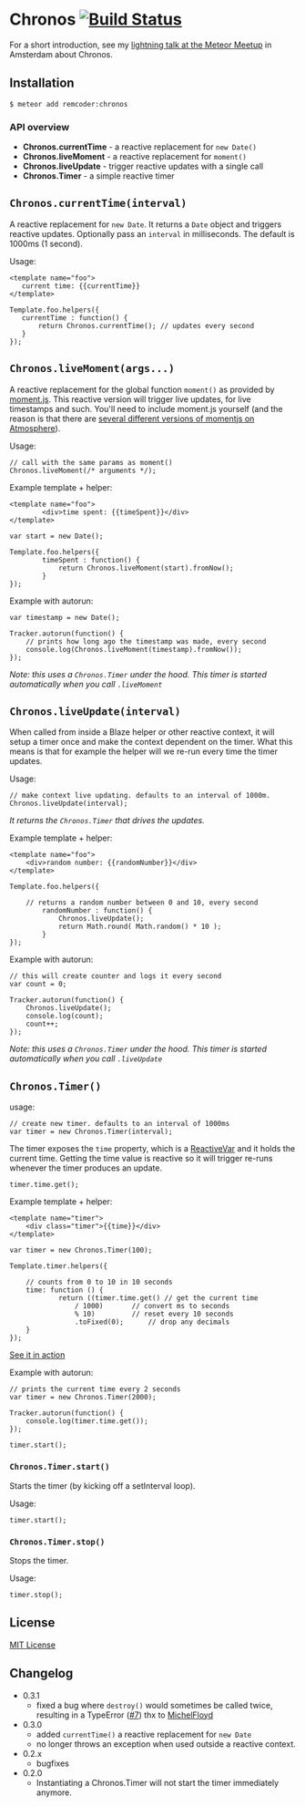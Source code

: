# Chronos [![Build Status](https://travis-ci.org/remcoder/chronos.svg?branch=master)](https://travis-ci.org/remcoder/chronos)

For a short introduction, see my [lightning talk at the Meteor Meetup](http://vimeo.com/129601361) in Amsterdam about Chronos.

## Installation

	$ meteor add remcoder:chronos

### API overview

 * __Chronos.currentTime__ - a reactive replacement for `new Date()`
 * __Chronos.liveMoment__ - a reactive replacement for `moment()` 
 * __Chronos.liveUpdate__ - trigger reactive updates with a single call 
 * __Chronos.Timer__ - a simple reactive timer

## `Chronos.currentTime(interval)`
A reactive replacement for `new Date`. It returns a `Date` object and triggers reactive updates.
Optionally pass an `interval` in milliseconds. The default is 1000ms (1 second).

Usage:

	<template name="foo">
	   current time: {{currentTime}}
	</template>

	Template.foo.helpers({
	   currentTime : function() {
	       return Chronos.currentTime(); // updates every second
	   }
	});
	
## `Chronos.liveMoment(args...)`
A reactive replacement for the global function `moment()` as provided by [moment.js](http://momentjs.com/). This reactive version will trigger live updates, for live timestamps and such.
 You'll need to include moment.js yourself (and the reason is that there are [several different versions of momentjs on Atmosphere](https://atmospherejs.com/?q=moment)).

Usage:

	// call with the same params as moment()
	Chronos.liveMoment(/* arguments */); 
 
Example template + helper:

	<template name="foo">
    		<div>time spent: {{timeSpent}}</div>
	</template>

	var start = new Date();

	Template.foo.helpers({
    		timeSpent : function() {
        		return Chronos.liveMoment(start).fromNow();
    		}
	});

Example with autorun:

	var timestamp = new Date();
	
	Tracker.autorun(function() {
		// prints how long ago the timestamp was made, every second
		console.log(Chronos.liveMoment(timestamp).fromNow());
	});
	
_Note: this uses a `Chronos.Timer` under the hood. This timer is started automatically when you call `.liveMoment`_

## `Chronos.liveUpdate(interval)`
When called from inside a Blaze helper or other reactive context, it will setup a timer once and make the context dependent on the timer. What this means is that for example the helper will we re-run every time the timer updates.

Usage:

	// make context live updating. defaults to an interval of 1000m.
	Chronos.liveUpdate(interval);

_It returns the `Chronos.Timer` that drives the updates._
	
Example template + helper:
	
	<template name="foo">
		<div>random number: {{randomNumber}}</div>
	</template>
	
	Template.foo.helpers({
	
		// returns a random number between 0 and 10, every second
    		randomNumber : function() {
    			Chronos.liveUpdate();
        		return Math.round( Math.random() * 10 );
    		}
	});

Example with autorun:

	// this will create counter and logs it every second
	var count = 0;
	
	Tracker.autorun(function() {
		Chronos.liveUpdate();
		console.log(count);
		count++;
	});
	
_Note: this uses a `Chronos.Timer` under the hood. This timer is started automatically when you call `.liveUpdate`_


 
## `Chronos.Timer()`
usage:

	// create new timer. defaults to an interval of 1000ms
	var timer = new Chronos.Timer(interval);
	
The timer exposes the `time` property, which is a [ReactiveVar](http://docs.meteor.com/#/full/reactivevar) and it holds the current time.
Getting the time value is reactive so it will trigger re-runs whenever the timer produces an update.

	timer.time.get();

Example template + helper:
	
	<template name="timer">
  		<div class="timer">{{time}}</div>
	</template>
	
	var timer = new Chronos.Timer(100);

	Template.timer.helpers({
		
		// counts from 0 to 10 in 10 seconds
  		time: function () {
    			return ((timer.time.get() // get the current time
    				/ 1000) 	  // convert ms to seconds
    				% 10)		  // reset every 10 seconds
    				.toFixed(0);	  // drop any decimals
 		}	
 	});

[See it in action](http://meteorpad.com/pad/3KRq7khsXWYmDkDK4/Chronos.Timer)

Example with autorun: 	

	// prints the current time every 2 seconds
	var timer = new Chronos.Timer(2000);
	
	Tracker.autorun(function() {
		console.log(timer.time.get());
	});
	
	timer.start();

### `Chronos.Timer.start()`
Starts the timer (by kicking off a setInterval loop). 

Usage:

	timer.start();
	

### `Chronos.Timer.stop()`
Stops the timer.

Usage:

	timer.stop();
	
## License

[MIT License](LICENSE.txt)

## Changelog

 - 0.3.1
 	 - fixed a bug where `destroy()` would sometimes be called twice, resulting in a TypeError ([#7](https://github.com/remcoder/chronos/issues/7))
 	 thx to [MichelFloyd](https://github.com/MichelFloyd)
 - 0.3.0
	 - added `currentTime()` a reactive replacement for `new Date`
   	 - no longer throws an exception when used outside a reactive context.
 - 0.2.x
 	- bugfixes
 - 0.2.0
 	- Instantiating a Chronos.Timer will not start the timer immediately anymore.
